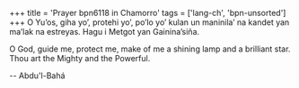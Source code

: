 +++
title = 'Prayer bpn6118 in Chamorro'
tags = ['lang-ch', 'bpn-unsorted']
+++
O Yu’os, giha yo’, protehi yo’, po’lo yo’ kulan un maninila’ na kandet yan ma’lak na estreyas. Hagu i Metgot yan Gainina’siña.

O God, guide me, protect me, make of me a shining lamp and a brilliant star. Thou art the Mighty and the Powerful.

-- Abdu'l-Bahá
